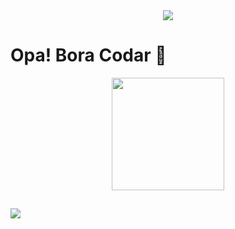 <div align=center>
<img src="https://github.com/gabscarlos/portfolio/blob/main/.gitassets/1.png"/>
</div>

# Opa! Bora Codar 🤘

<div align="center">
  <a href="https://github.com/gabscarlos">
  <img height="180em" src="https://github-readme-stats.vercel.app/api/top-langs/?username=gabscarlos&layout=compact"/>
</div> 

  
  ##
  
<div>
  <a href="https://www.linkedin.com/in/gabriel-carlos-538b52234" target="_blank"><img src="https://img.shields.io/badge/-LinkedIn-%230077B5?style=for-the-badge&logo=linkedin&logoColor=white" target="_blank"></a>
</div>

